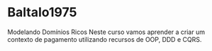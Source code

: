 # BaltaIo1975
Modelando Domínios Ricos
Neste curso vamos aprender a criar um contexto de pagamento utilizando recursos de OOP, DDD e CQRS.
